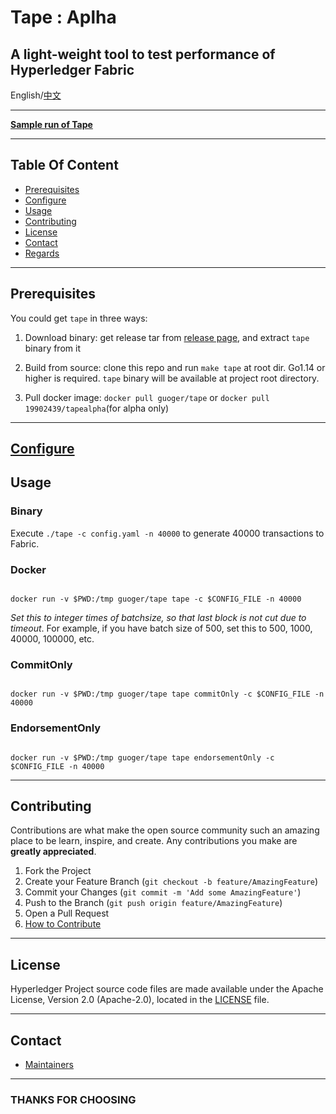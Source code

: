 # Tape : Aplha

## A light-weight tool to test performance of Hyperledger Fabric

English/[中文](README-zh.md)

---
[**Sample run of Tape**](https://www.bilibili.com/video/BV1k5411L79)

---
## Table Of Content

* [Prerequisites](#prerequisites)
* [Configure](docs/configfile.md)
* [Usage](#usage)
* [Contributing](#contributing)
* [License](#license)
* [Contact](#contact)
* [Regards](#thanks-for-choosing)

---
## Prerequisites

You could get `tape` in three ways:

1. Download binary: get release tar from [release page](https://github.com/guoger/tape/releases), and extract `tape` binary from it

2. Build from source: clone this repo and run `make tape` at root dir. Go1.14 or higher is required. `tape` binary will be available at project root directory.

3. Pull docker image: `docker pull guoger/tape` or `docker pull 19902439/tapealpha`(for alpha only)
---

## [Configure](docs/configfile.md)

## Usage

### Binary

Execute `./tape -c config.yaml -n 40000` to generate 40000 transactions to Fabric.


### Docker

```

docker run -v $PWD:/tmp guoger/tape tape -c $CONFIG_FILE -n 40000

```

*Set this to integer times of batchsize, so that last block is not cut due to timeout*. For example, if you have batch size of 500, set this to 500, 1000, 40000, 100000, etc.

### CommitOnly
```

docker run -v $PWD:/tmp guoger/tape tape commitOnly -c $CONFIG_FILE -n 40000

```


### EndorsementOnly
```

docker run -v $PWD:/tmp guoger/tape tape endorsementOnly -c $CONFIG_FILE -n 40000

```

---
## Contributing
Contributions are what make the open source community such an amazing place to be learn, inspire, and create. Any contributions you make are **greatly appreciated**.

1. Fork the Project
2. Create your Feature Branch (`git checkout -b feature/AmazingFeature`)
3. Commit your Changes (`git commit -m 'Add some AmazingFeature'`)
4. Push to the Branch (`git push origin feature/AmazingFeature`)
5. Open a Pull Request
6. [How to Contribute](CONTRIBUTING.md)

---
## License
Hyperledger Project source code files are made available under the Apache License, Version 2.0 (Apache-2.0), located in the [LICENSE](LICENSE) file.

---
## Contact

* [Maintainers](MAINTAINERS.md)
---

### THANKS FOR CHOOSING

